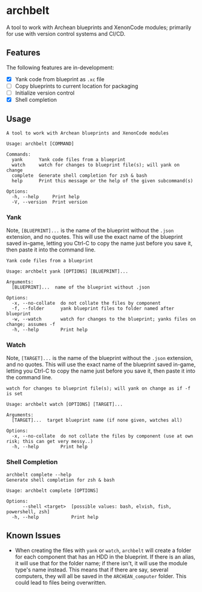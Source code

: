 # archbelt

A tool to work with Archean blueprints and XenonCode modules; primarily for use with version control systems and CI/CD.

## Features
The following features are in-development: 

- [X] Yank code from blueprint as `.xc` file
- [ ] Copy blueprints to current location for packaging
- [ ] Initialize version control
- [X] Shell completion

## Usage
```
A tool to work with Archean blueprints and XenonCode modules

Usage: archbelt [COMMAND]

Commands:
  yank      Yank code files from a blueprint
  watch     watch for changes to blueprint file(s); will yank on change
  complete  Generate shell completion for zsh & bash
  help      Print this message or the help of the given subcommand(s)

Options:
  -h, --help     Print help
  -V, --version  Print version
```

### Yank
Note, `[BLUEPRINT]...` is the name of the blueprint without the `.json` extension, and no quotes. This will use the exact name of the blueprint saved in-game, letting you Ctrl-C to copy the name just before you save it, then paste it into the command line.

```
Yank code files from a blueprint

Usage: archbelt yank [OPTIONS] [BLUEPRINT]...

Arguments:
  [BLUEPRINT]...  name of the blueprint without .json

Options:
  -x, --no-collate  do not collate the files by component
  -f, --folder      yank blueprint files to folder named after blueprint
  -w, --watch       watch for changes to the blueprint; yanks files on change; assumes -f
  -h, --help        Print help
```

### Watch
Note, `[TARGET]...` is the name of the blueprint without the `.json` extension, and no quotes. This will use the exact name of the blueprint saved in-game, letting you Ctrl-C to copy the name just before you save it, then paste it into the command line.

```
watch for changes to blueprint file(s); will yank on change as if -f is set

Usage: archbelt watch [OPTIONS] [TARGET]...

Arguments:
  [TARGET]...  target blueprint name (if none given, watches all)

Options:
  -x, --no-collate  do not collate the files by component (use at own risk; this can get very messy..)
  -h, --help        Print help
```

### Shell Completion
```
archbelt complete --help
Generate shell completion for zsh & bash

Usage: archbelt complete [OPTIONS]

Options:
      --shell <target>  [possible values: bash, elvish, fish, powershell, zsh]
  -h, --help            Print help
```

## Known Issues
- When creating the files with `yank` or `watch`, `archbelt` will create a folder for each component that has an HDD in the blueprint.  If there is an alias, it will use that for the folder name; if there isn't, it will use the module type's name instead. This means that if there are say, several computers, they will all be saved in the `ARCHEAN_computer` folder. This could lead to files being overwritten.
